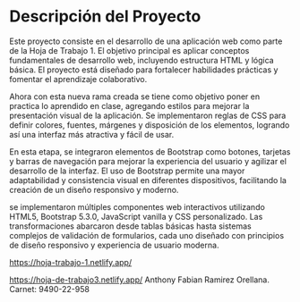 # Descripción del Proyecto

Este proyecto consiste en el desarrollo de una aplicación web como parte de la Hoja de Trabajo 1. El objetivo principal es aplicar conceptos fundamentales de desarrollo web, incluyendo estructura HTML y lógica básica. El proyecto está diseñado para fortalecer habilidades prácticas y fomentar el aprendizaje colaborativo.

Ahora con esta nueva rama creada se tiene como objetivo poner en practica lo
aprendido en clase, agregando estilos para mejorar la presentación visual de la aplicación. Se implementaron reglas de CSS para definir colores, fuentes, márgenes y disposición de los elementos, logrando así una interfaz más atractiva y fácil de usar.

En esta etapa, se integraron elementos de Bootstrap como botones, tarjetas y barras de navegación para mejorar la experiencia del usuario y agilizar el desarrollo de la interfaz. El uso de Bootstrap permite una mayor adaptabilidad y consistencia visual en diferentes dispositivos, facilitando la creación de un diseño responsivo y moderno.

 se implementaron múltiples componentes web interactivos utilizando HTML5, Bootstrap 5.3.0, JavaScript vanilla y CSS personalizado. Las transformaciones abarcaron desde tablas básicas hasta sistemas complejos de validación de formularios, cada uno diseñado con principios de diseño responsivo y experiencia de usuario moderna.

https://hoja-trabajo-1.netlify.app/

https://hoja-de-trabajo3.netlify.app/
Anthony Fabian Ramirez Orellana. Carnet: 9490-22-958